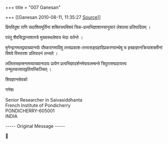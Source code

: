 +++
title = "007 Ganesan"

+++
[[Ganesan	2010-08-11, 11:35:27 [Source](https://groups.google.com/g/bvparishat/c/OSoRoGH83Lw)]]



प्रियविदुषा राणि सदाशिवमूर्तिना शक्तित्रयविषयं त्रिक-प्रत्यभिज्ञाशास्त्रानुसारं लेशतया प्रतिपादितम् ।

परंतु शैवसिद्धान्तशास्त्रे मुख्यस्थलेष्वत्र भेदाः वर्तन्ते ।

मृगेन्द्रागमतद्व्याख्यानयोः पौष्करागमादिषु तत्त्वप्रकाश-तत्त्वसङ्ग्रहादिप्रकरणग्रन्थेषु च इच्छाज्ञानक्रियाशक्तीनां विषये विस्तरशः प्रतिपादनं लभ्यते ।

ललितासहस्रनामव्याख्यानादयः प्रायेण प्रत्यभिज्ञादर्शनमेवावलम्बन्ते त्रिपुरासम्प्रदायस्य तन्मूलकत्वात्इतियत्किञ्चित् ।



शिवज्ञानसेवको

गणेशः



Senior Researcher in Saivasiddhanta  
French Institute of Pondicherry  
PONDICHERRY-605001  
INDIA  

----- Original Message -----



